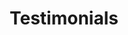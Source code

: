 ---
title: "Testimonials"
hidden: true
_build:
  render: never
cascade:
  _build:
    render: never
    list: true
    publishResources: true
---